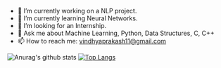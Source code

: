 - 🔭 I’m currently working on a NLP project.
- 🌱 I’m currently learning Neural Networks.
- 👯 I’m looking for an Internship.
- 💬 Ask me about Machine Learning, Python, Data Structures, C, C++
- 📫 How to reach me: vindhyaprakash11@gmail.com



![Anurag's github stats](https://github-readme-stats.vercel.app/api?username=Vindhya-11&show_icons=true&theme=radical)
[![Top Langs](https://github-readme-stats.vercel.app/api/top-langs/?username=Vindhya-11&layout=compact)](https://github.com/anuraghazra/github-readme-stats)


